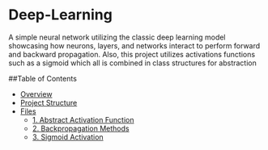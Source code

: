 # Deep-Learning
A simple neural network utilizing the classic deep learning model showcasing how neurons, layers, and networks interact to perform forward and backward propagation. Also, this project utilizes activations functions such as a sigmoid which all is combined in class structures for abstraction

##Table of Contents
- [Overview](#overview)
- [Project Structure](#project-structure)
- [Files](#Files)
  - [1. Abstract Activation Function](#1-convex-hull-problem)
  - [2. Backpropagation Methods](#2-gene-sequencing-problem)
  - [3. Sigmoid Activation](#3-loaded-vs-fair-die-problem)



